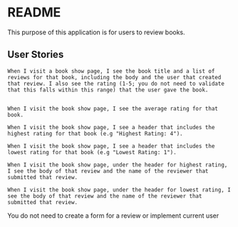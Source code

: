 # README

This purpose of this application is for users to review books.

## User Stories

```
When I visit a book show page, I see the book title and a list of reviews for that book, including the body and the user that created that review. I also see the rating (1-5; you do not need to validate that this falls within this range) that the user gave the book.


When I visit the book show page, I see the average rating for that book.

When I visit the book show page, I see a header that includes the highest rating for that book (e.g "Highest Rating: 4").

When I visit the book show page, I see a header that includes the lowest rating for that book (e.g "Lowest Rating: 1").

When I visit the book show page, under the header for highest rating, I see the body of that review and the name of the reviewer that submitted that review.

When I visit the book show page, under the header for lowest rating, I see the body of that review and the name of the reviewer that submitted that review.
```

You do not need to create a form for a review or implement current user
